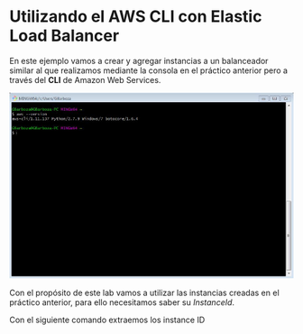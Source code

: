 # Utilizando el AWS CLI con Elastic Load Balancer

En este ejemplo vamos a crear y agregar instancias a un balanceador similar al que realizamos mediante la consola en el práctico anterior pero a través del **CLI** de Amazon Web Services.

![alt text](https://raw.githubusercontent.com/conapps/conapps-iot/master/AWS%20Cloud/EC2/ELB/images/Tutorial%20CLI/Intro.JPG "Intro")

Con el propósito de este lab vamos a utilizar las instancias creadas en el práctico anterior, para ello necesitamos saber su *InstanceId*.

Con el siguiente comando extraemos los instance ID